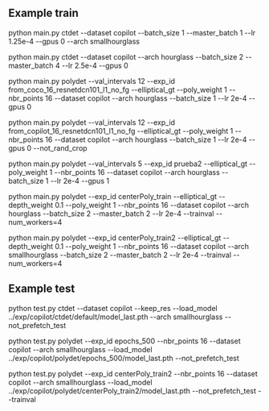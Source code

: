 ## Example train
python main.py ctdet --dataset copilot --batch_size 1 --master_batch 1 --lr 1.25e-4  --gpus 0 --arch smallhourglass

python main.py ctdet --dataset copilot --arch hourglass --batch_size 2 --master_batch 4 --lr 2.5e-4 --gpus 0


python main.py polydet --val_intervals 12 --exp_id from_coco_16_resnetdcn101_l1_no_fg --elliptical_gt --poly_weight 1 --nbr_points 16 --dataset copilot --arch hourglass  --batch_size 1 --lr 2e-4 --gpus 0

python main.py polydet --val_intervals 12 --exp_id from_copilot_16_resnetdcn101_l1_no_fg --elliptical_gt --poly_weight 1 --nbr_points 16 --dataset copilot --arch hourglass  --batch_size 1 --lr 2e-4 --gpus 0 --not_rand_crop

python main.py polydet --val_intervals 5 --exp_id prueba2 --elliptical_gt --poly_weight 1 --nbr_points 16 --dataset copilot --arch hourglass  --batch_size 1 --lr 2e-4 --gpus 1

python main.py polydet --exp_id centerPoly_train --elliptical_gt  --depth_weight 0.1 --poly_weight 1 --nbr_points 16 --dataset copilot --arch hourglass  --batch_size 2 --master_batch 2 --lr 2e-4 --trainval --num_workers=4

python main.py polydet --exp_id centerPoly_train2 --elliptical_gt  --depth_weight 0.1 --poly_weight 1 --nbr_points 16 --dataset copilot --arch smallhourglass  --batch_size 2 --master_batch 2 --lr 2e-4 --trainval --num_workers=4

## Example test
python test.py ctdet --dataset copilot --keep_res --load_model ../exp/copilot/ctdet/default/model_last.pth --arch smallhourglass --not_prefetch_test

python test.py polydet --exp_id epochs_500 --nbr_points 16 --dataset copilot --arch smallhourglass --load_model ../exp/copilot/polydet/epochs_500/model_last.pth --not_prefetch_test

python test.py polydet --exp_id centerPoly_train2 --nbr_points 16 --dataset copilot --arch smallhourglass --load_model ../exp/copilot/polydet/centerPoly_train2/model_last.pth --not_prefetch_test --trainval

